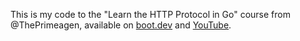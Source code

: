 This is my code to the "Learn the HTTP Protocol in Go" course from @ThePrimeagen, available on [boot.dev](https://www.boot.dev/courses/learn-http-protocol-golang) and [YouTube](https://youtu.be/FknTw9bJsXM).
